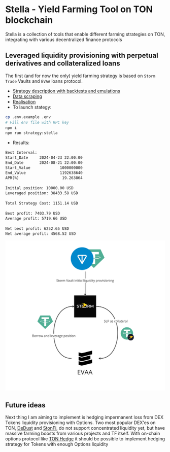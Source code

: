 # Stella - Yield Farming Tool on TON blockchain

Stella is a collection of tools that enable different farming strategies on TON, integrating with various decentralized finance protocols

## Leveraged liquidity provisioning with perpetual derivatives and collateralized loans

The first (and for now the only) yield farming strategy is based on `Storm Trade` Vaults and `EVAA` loans protocol.

- [Strategy description with backtests and emulations](/strategy.ipynb)
- [Data scraping](./scripts/collect_vault_data.py)
- [Realisation](./scripts/createLeveragedPosition.ts)
- To launch stategy:

```bash
cp .env.example .env
# Fill env file with RPC key
npm i
npm run strategy:stella
```

- Results:

```
Best Interval:
Start_Date     2024-04-23 22:00:00
End_Date       2024-08-21 22:00:00
Start_Value             1000000000
End_Value               1192638640
APR(%)                   19.263864

Initial position: 10000.00 USD
Leveraged position: 38433.58 USD

Total Strategy Cost: 1151.14 USD

Best profit: 7403.79 USD
Average profit: 5719.66 USD

Net best profit: 6252.65 USD
Net average profit: 4568.52 USD
```

![img](./public/strat_steva.jpg)

## Future ideas

Next thing I am aiming to implement is hedging impermanent loss from DEX Tokens liquidity provisioning with Options. Two most popular DEX'es on TON, [DeDust](https://dedust.io/) and [StonFi](https://app.ston.fi/), do not support concentrated liquidity yet, but have massive farming boosts from various projects and TF itself. With on-chain options protocol like [TON Hedge](https://tonhedge.com/) it should be possible to implement hedging strategy for Tokens with enough Options liquidity
